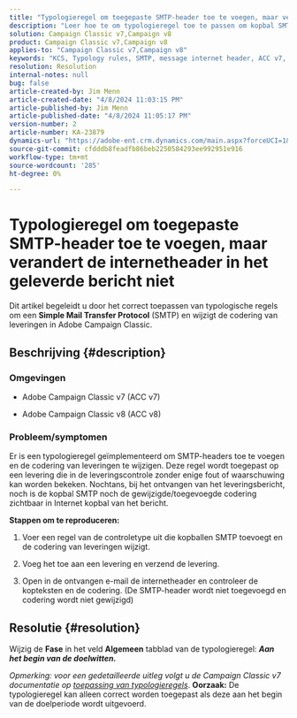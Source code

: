 ```yaml
---
title: "Typologieregel om toegepaste SMTP-header toe te voegen, maar verandert de internetheader in het geleverde bericht niet"
description: "Leer hoe te om typologieregel toe te passen om kopbal SMTP toe te voegen en de codering van leveringen in Adobe Campaign Classic te wijzigen."
solution: Campaign Classic v7,Campaign v8
product: Campaign Classic v7,Campaign v8
applies-to: "Campaign Classic v7,Campaign v8"
keywords: "KCS, Typology rules, SMTP, message internet header, ACC v7, ACC v8, Adobe Campaign Classic v7, Adobe Campaign Classic v8, Troubleshooting"
resolution: Resolution
internal-notes: null
bug: false
article-created-by: Jim Menn
article-created-date: "4/8/2024 11:03:15 PM"
article-published-by: Jim Menn
article-published-date: "4/8/2024 11:05:17 PM"
version-number: 2
article-number: KA-23879
dynamics-url: "https://adobe-ent.crm.dynamics.com/main.aspx?forceUCI=1&pagetype=entityrecord&etn=knowledgearticle&id=3c37032a-fcf5-ee11-a1fe-6045bd006268"
source-git-commit: cfdddb8feadfb86beb2250584293ee992951e916
workflow-type: tm+mt
source-wordcount: '285'
ht-degree: 0%

---
```


# Typologieregel om toegepaste SMTP-header toe te voegen, maar verandert de internetheader in het geleverde bericht niet


Dit artikel begeleidt u door het correct toepassen van typologische regels om een <b>Simple Mail Transfer Protocol</b> (SMTP) en wijzigt de codering van leveringen in Adobe Campaign Classic.

## Beschrijving {#description}


### <b>Omgevingen</b>

- Adobe Campaign Classic v7 (ACC v7)


- Adobe Campaign Classic v8 (ACC v8)




### <b>Probleem/symptomen</b>

Er is een typologieregel geïmplementeerd om SMTP-headers toe te voegen en de codering van leveringen te wijzigen. Deze regel wordt toegepast op een levering die in de leveringscontrole zonder enige fout of waarschuwing kan worden bekeken. Nochtans, bij het ontvangen van het leveringsbericht, noch is de kopbal SMTP noch de gewijzigde/toegevoegde codering zichtbaar in Internet kopbal van het bericht.

<b>Stappen om te reproduceren:</b>

1. Voer een regel van de controletype uit die kopballen SMTP toevoegt en de codering van leveringen wijzigt.


2. Voeg het toe aan een levering en verzend de levering.


3. Open in de ontvangen e-mail de internetheader en controleer de kopteksten en de codering. (De SMTP-header wordt niet toegevoegd en codering wordt niet gewijzigd)



## Resolutie {#resolution}


Wijzig de <b>Fase</b> in het veld <b>Algemeen</b> tabblad van de typologieregel: <b>*Aan het begin van de doelwitten.</b>*

*Opmerking: voor een gedetailleerde uitleg volgt u de Campaign Classic v7 documentatie op [toepassing van typologieregels](https://experienceleague.adobe.com/docs/campaign-classic/using/orchestrating-campaigns/campaign-optimization/control-rules.html)*.
<b>Oorzaak:</b>
De typologieregel kan alleen correct worden toegepast als deze aan het begin van de doelperiode wordt uitgevoerd.
